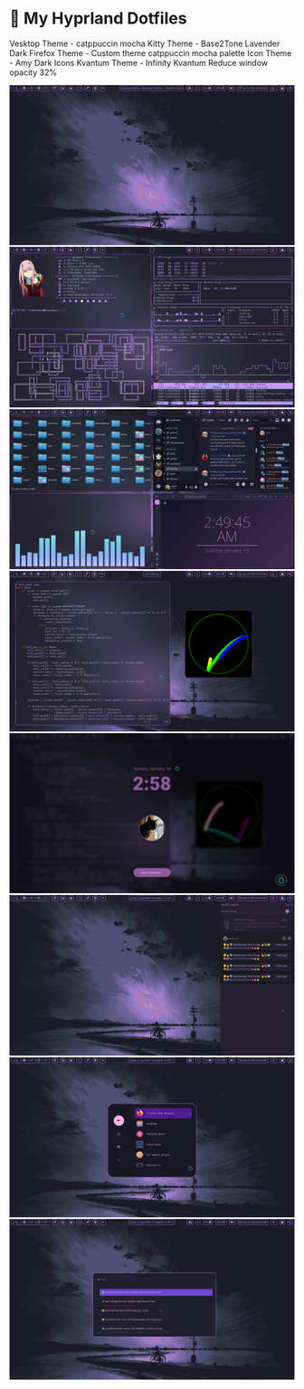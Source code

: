# 🌟 My Hyprland Dotfiles

Vesktop Theme - catppuccin mocha
Kitty Theme - Base2Tone Lavender Dark
Firefox Theme - Custom theme catppuccin mocha palette 
Icon Theme - Amy Dark Icons
Kvantum Theme - Infinity Kvantum
Reduce window opacity 32%

![App Screenshot](assets/1.png)
![App Screenshot](assets/2.png)
![App Screenshot](assets/3.png)
![App Screenshot](assets/4.png)
![App Screenshot](assets/9.png)
![App Screenshot](assets/1noti.png)
![App Screenshot](assets/6.png)
![App Screenshot](assets/7.png)
